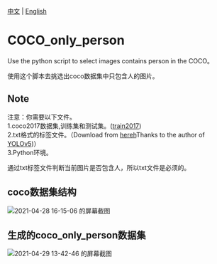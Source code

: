 [中文](https://github.com/SpongeBab/COCO_only_person) | [English](https://github.com/SpongeBab/COCO_only_person/blob/main/README-en.md)

# COCO_only_person
Use the python script to select images contains person in the COCO。

使用这个脚本去挑选出coco数据集中只包含人的图片。
## Note
注意：你需要以下文件。  
1.coco2017数据集,训练集和测试集。([train2017](http://images.cocodataset.org/zips/train2017.zip))  
2.txt格式的标签文件。（Download from [hereh](https://github.com/ultralytics/yolov5/releases/download/v1.0/coco2017labels.zip)Thanks to the author of [YOLOv5](https://github.com/ultralytics/yolov5))）  
3.Python环境。

通过txt标签文件判断当前图片是否包含人，所以txt文件是必须的。

## coco数据集结构
![2021-04-28 16-15-06 的屏幕截图](https://user-images.githubusercontent.com/65898238/116506804-99bf4a80-a8f0-11eb-95aa-17e422a8e1d1.png)


## 生成的coco_only_person数据集
![2021-04-29 13-42-46 的屏幕截图](https://user-images.githubusercontent.com/65898238/116506920-d8550500-a8f0-11eb-9f76-c86d84c2b99f.png)

